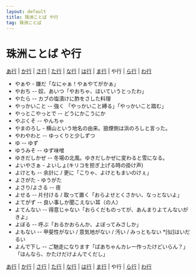 ```yaml
---
layout: default
title: 珠洲ことば や行
tag: 珠洲ことば
---
```

# 珠洲ことば や行

<a href="a.html">あ行</a> | <a href="ka.html">か行</a> | <a href="sa.html">さ行</a> | <a href="ta.html">た行</a> | <a href="na.html">な行</a> | <a href="ha.html">は行</a> | <a href="ma.html">ま行</a> | や行 | <a href="ra.html">ら行</a> | <a href="wa.html">わ行</a>

- やぁや - 嫌だ「なにゃぁ！やぁやてがかぁ」
- やおち -- 奴、あいつ「やおちゃ、ほいていうとったわ」
- やたら -- カブの塩漬けに酢をさした料理
- やっかいこと -- 強く 「やっかいこと縛る」「やっかいこと踏む」
- やっとこやっとで -- どうにかこうにか
- やぶくそ -- やんちゃ
- やまのろし - 横山という地名の由来。狼煙側は浜のろしと言った。
- やわやわと -- ゆっくりと少しずつ
- ゆ -- ゆず
- ゆうみそ -- ゆず味噌
- ゆきだしかぜ -- 冬場の北風。ゆきだしかぜに変わると雪になる。
- よいやさぁ - よいしょ(キリコを担ぎ上げる時の掛け声)
- よけとも -- 余計に / 更に「こりゃ、よけともまいのけぇ」
- よさがた - ゆうがた
- よさり/よさる -- 夜
- よせる -- 片付ける / 取って置く「おらよせとくさかい、なっとないよ」
- よてがず -- 良い事しか聞こえない耳（の人）
- よてんない -- 得意じゃない「おらくだものってが、あんまりよてんないがきよ」
- よぼる -- 呼ぶ「おるかおらんか、よぼってみさしか」
- よもない -- 甲斐性がない / 意気地がない / 汚い / みっともない *[似]はいだるい
- よんで下し -- ご馳走になります「ばあちゃんカレー作ったけどいらん？」「ほんなら、かたけだけよんでくだし」



<a href="a.html">あ行</a> | <a href="ka.html">か行</a> | <a href="sa.html">さ行</a> | <a href="ta.html">た行</a> | <a href="na.html">な行</a> | <a href="ha.html">は行</a> | <a href="ma.html">ま行</a> | や行 | <a href="ra.html">ら行</a> | <a href="wa.html">わ行</a>

